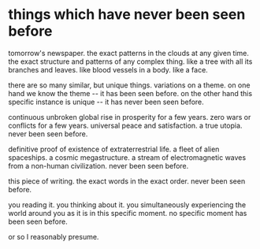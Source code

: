 # things which have never been seen before

tomorrow's newspaper. the exact patterns in the clouds at any given time. the exact structure and patterns of any complex thing. like a tree with all its branches and leaves. like blood vessels in a body. like a face.

there are so many similar, but unique things. variations on a theme. on one hand we know the theme -- it has been seen before. on the other hand this specific instance is unique -- it has never been seen before.

continuous unbroken global rise in prosperity for a few years. zero wars or conflicts for a few years. universal peace and satisfaction. a true utopia. never been seen before.

definitive proof of existence of extraterrestrial life. a fleet of alien spaceships. a cosmic megastructure. a stream of electromagnetic waves from a non-human civilization. never been seen before.

this piece of writing. the exact words in the exact order. never been seen before.

you reading it. you thinking about it. you simultaneously experiencing the world around you as it is in this specific moment. no specific moment has been seen before.

or so I reasonably presume.
